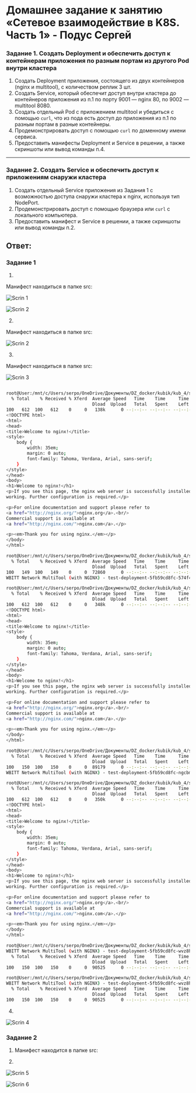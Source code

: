 # Домашнее задание к занятию «Сетевое взаимодействие в K8S. Часть 1» - Подус Сергей

### Задание 1. Создать Deployment и обеспечить доступ к контейнерам приложения по разным портам из другого Pod внутри кластера

1. Создать Deployment приложения, состоящего из двух контейнеров (nginx и multitool), с количеством реплик 3 шт.
2. Создать Service, который обеспечит доступ внутри кластера до контейнеров приложения из п.1 по порту 9001 — nginx 80, по 9002 — multitool 8080.
3. Создать отдельный Pod с приложением multitool и убедиться с помощью `curl`, что из пода есть доступ до приложения из п.1 по разным портам в разные контейнеры.
4. Продемонстрировать доступ с помощью `curl` по доменному имени сервиса.
5. Предоставить манифесты Deployment и Service в решении, а также скриншоты или вывод команды п.4.

------

### Задание 2. Создать Service и обеспечить доступ к приложениям снаружи кластера

1. Создать отдельный Service приложения из Задания 1 с возможностью доступа снаружи кластера к nginx, используя тип NodePort.
2. Продемонстрировать доступ с помощью браузера или `curl` с локального компьютера.
3. Предоставить манифест и Service в решении, а также скриншоты или вывод команды п.2.

## Ответ:

### Задание 1

1. 

Манифест находиться в папке src:

![Scrin 1](https://github.com/Wanderwille/scrinshot/blob/scrin2/kube4/namespaces.png)

![Scrin 2](https://github.com/Wanderwille/scrinshot/blob/scrin2/kube4/deploy.png)

2. 

Манифест находиться в папке src:

![Scrin 2](https://github.com/Wanderwille/scrinshot/blob/scrin2/kube4/service.png)

3. 

Манифест находиться в папке src:

![Scrin 3](https://github.com/Wanderwille/scrinshot/blob/scrin2/kube4/multitool.png)

``` bash

root@User:/mnt/c/Users/serpo/OneDrive/Документы/DZ_docker/kubik/kub_4/src# kubectl exec -n homework-4 test-multitool -- curl 10.1.38.71:80
  % Total    % Received % Xferd  Average Speed   Time    Time     Time  Current
                                 Dload  Upload   Total   Spent    Left  Speed
100   612  100   612    0     0   138k      0 --:--:-- --:--:-- --:--:--  149k
<!DOCTYPE html>
<html>
<head>
<title>Welcome to nginx!</title>
<style>
    body {
        width: 35em;
        margin: 0 auto;
        font-family: Tahoma, Verdana, Arial, sans-serif;
    }
</style>
</head>
<body>
<h1>Welcome to nginx!</h1>
<p>If you see this page, the nginx web server is successfully installed and
working. Further configuration is required.</p>

<p>For online documentation and support please refer to
<a href="http://nginx.org/">nginx.org</a>.<br/>
Commercial support is available at
<a href="http://nginx.com/">nginx.com</a>.</p>

<p><em>Thank you for using nginx.</em></p>
</body>
</html>
```

```bash
root@User:/mnt/c/Users/serpo/OneDrive/Документы/DZ_docker/kubik/kub_4/src# kubectl exec -n homework-4 test-multitool -- curl 10.1.38.71:8080
  % Total    % Received % Xferd  Average Speed   Time    Time     Time  Current
                                 Dload  Upload   Total   Spent    Left  Speed
100   149  100   149    0     0  72860      0 --:--:-- --:--:-- --:--:--  145k
WBITT Network MultiTool (with NGINX) - test-deployment-5fb59cd8fc-574f4 - 10.1.38.71 - HTTP: 8080 , HTTPS: 443 . (Formerly praqma/network-multitool)
```

```bash
root@User:/mnt/c/Users/serpo/OneDrive/Документы/DZ_docker/kubik/kub_4/src# kubectl exec -n homework-4 test-multitool -- curl 10.1.38.125:80
  % Total    % Received % Xferd  Average Speed   Time    Time     Time  Current
                                 Dload  Upload   Total   Spent    Left  Speed
100   612  100   612    0     0   348k      0 --:--:-- --:--:-- --:--:--  597k
<!DOCTYPE html>
<html>
<head>
<title>Welcome to nginx!</title>
<style>
    body {
        width: 35em;
        margin: 0 auto;
        font-family: Tahoma, Verdana, Arial, sans-serif;
    }
</style>
</head>
<body>
<h1>Welcome to nginx!</h1>
<p>If you see this page, the nginx web server is successfully installed and
working. Further configuration is required.</p>

<p>For online documentation and support please refer to
<a href="http://nginx.org/">nginx.org</a>.<br/>
Commercial support is available at
<a href="http://nginx.com/">nginx.com</a>.</p>

<p><em>Thank you for using nginx.</em></p>
</body>
</html>
```

```bash
root@User:/mnt/c/Users/serpo/OneDrive/Документы/DZ_docker/kubik/kub_4/src# kubectl exec -n homework-4 test-multitool -- curl 10.1.38.125:8080
  % Total    % Received % Xferd  Average Speed   Time    Time     Time  Current
                                 Dload  Upload   Total   Spent    Left  Speed
100   150  100   150    0     0  89179      0 --:--:-- --:--:-- --:--:--  146k
WBITT Network MultiTool (with NGINX) - test-deployment-5fb59cd8fc-ngcbm - 10.1.38.125 - HTTP: 8080 , HTTPS: 443 . (Formerly praqma/network-multitool)
```

```bash
root@User:/mnt/c/Users/serpo/OneDrive/Документы/DZ_docker/kubik/kub_4/src# kubectl exec -n homework-4 test-multitool -- curl 10.1.38.126:80
  % Total    % Received % Xferd  Average Speed   Time    Time     Time  Current
                                 Dload  Upload   Total   Spent    Left  Speed
100   612  100   612    0     0   350k      0 --:--:-- --:--:-- --:--:--  597k
<!DOCTYPE html>
<html>
<head>
<title>Welcome to nginx!</title>
<style>
    body {
        width: 35em;
        margin: 0 auto;
        font-family: Tahoma, Verdana, Arial, sans-serif;
    }
</style>
</head>
<body>
<h1>Welcome to nginx!</h1>
<p>If you see this page, the nginx web server is successfully installed and
working. Further configuration is required.</p>

<p>For online documentation and support please refer to
<a href="http://nginx.org/">nginx.org</a>.<br/>
Commercial support is available at
<a href="http://nginx.com/">nginx.com</a>.</p>

<p><em>Thank you for using nginx.</em></p>
</body>
</html>
```

```bash
root@User:/mnt/c/Users/serpo/OneDrive/Документы/DZ_docker/kubik/kub_4/src# kubectl exec -n homework-4 test-multitool -- curl 10.1.38.126:8080
WBITT Network MultiTool (with NGINX) - test-deployment-5fb59cd8fc-wvz8h - 10.1.38.126 - HTTP: 8080 , HTTPS: 443 . (Formerly praqma/network-multitool)
  % Total    % Received % Xferd  Average Speed   Time    Time     Time  Current
                                 Dload  Upload   Total   Spent    Left  Speed
100   150  100   150    0     0  90525      0 --:--:-- --:--:-- --:--:--  146k
```

```bash
root@User:/mnt/c/Users/serpo/OneDrive/Документы/DZ_docker/kubik/kub_4/src# kubectl exec -n homework-4 test-multitool -- curl 10.1.38.126:8080
WBITT Network MultiTool (with NGINX) - test-deployment-5fb59cd8fc-wvz8h - 10.1.38.126 - HTTP: 8080 , HTTPS: 443 . (Formerly praqma/network-multitool)
  % Total    % Received % Xferd  Average Speed   Time    Time     Time  Current
                                 Dload  Upload   Total   Spent    Left  Speed
100   150  100   150    0     0  90525      0 --:--:-- --:--:-- --:--:--  146k
```

4. 

![Scrin 4](https://github.com/Wanderwille/scrinshot/blob/scrin2/kube4/curl.png)

### Задание 2

1. Манифест находится в папке src:

2. 

![Scrin 5](https://github.com/Wanderwille/scrinshot/blob/scrin2/kube4/nginx.png)

![Scrin 6](https://github.com/Wanderwille/scrinshot/blob/scrin2/kube4/multitiiol.png)